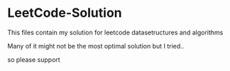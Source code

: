 # LeetCode-Solution

This files contain my solution for leetcode datasetructures and algorithms

Many of it might not be the most optimal solution but I tried..

so please support
